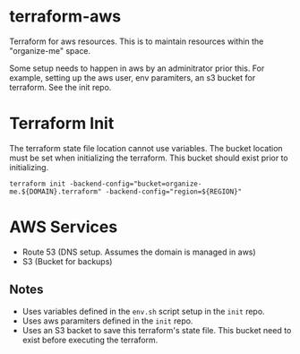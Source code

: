 # terraform-aws
Terraform for aws resources. This is to maintain resources within the "organize-me" space.

Some setup needs to happen in aws by an adminitrator prior this. For example, setting up the aws user, env paramiters, an s3 bucket for terraform. See the init repo.

# Terraform Init
The terraform state file location cannot use variables. The bucket location must be set when initializing the terraform. This bucket should exist prior to initializing.
```
terraform init -backend-config="bucket=organize-me.${DOMAIN}.terraform" -backend-config="region=${REGION}"
```

# AWS Services
 * Route 53 (DNS setup. Assumes the domain is managed in aws)
 * S3 (Bucket for backups)

## Notes
 * Uses variables defined in the ```env.sh``` script setup in the ```init``` repo.
 * Uses aws paramiters defined in the ```init``` repo.
 * Uses an S3 backet to save this terraform's state file. This bucket need to exist before executing the terraform.

